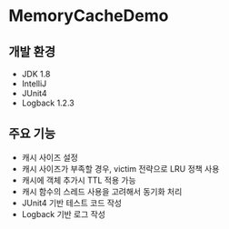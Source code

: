 # MemoryCacheDemo

## 개발 환경
* JDK 1.8
* IntelliJ
* JUnit4
* Logback 1.2.3

## 주요 기능
* 캐시 사이즈 설정
* 캐시 사이즈가 부족할 경우, victim 전략으로 LRU 정책 사용
* 캐시에 객체 추가시 TTL 적용 가능
* 캐시 함수의 스레드 사용을 고려해서 동기화 처리
* JUnit4 기반 테스트 코드 작성
* Logback 기반 로그 작성
